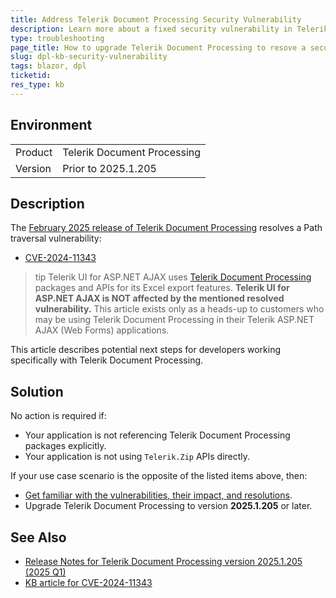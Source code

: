 ```yaml
---
title: Address Telerik Document Processing Security Vulnerability
description: Learn more about a fixed security vulnerability in Telerik Document Processing
type: troubleshooting
page_title: How to upgrade Telerik Document Processing to resove a security vulnerability
slug: dpl-kb-security-vulnerability
tags: blazor, dpl
ticketid:
res_type: kb
---
```


## Environment

<table>
    <tbody>
        <tr>
            <td>Product</td>
            <td>Telerik Document Processing</td>
        </tr>
        <tr>
            <td>Version</td>
            <td>Prior to 2025.1.205</td>
        </tr>
    </tbody>
</table>

## Description

The [February 2025 release of Telerik Document Processing](https://docs.telerik.com/devtools/document-processing/release-notes/2025/release-notes-2025-1-205) resolves a Path traversal vulnerability:

* [CVE-2024-11343](https://docs.telerik.com/devtools/document-processing/knowledge-base/kb-security-path-traversal-cve-2024-11343)

>tip Telerik UI for ASP.NET AJAX uses [Telerik Document Processing](https://docs.telerik.com/devtools/document-processing/introduction) packages and APIs for its Excel export features. **Telerik UI for ASP.NET AJAX is NOT affected by the mentioned resolved vulnerability.** This article exists only as a heads-up to customers who may be using Telerik Document Processing in their Telerik ASP.NET AJAX (Web Forms) applications.

This article describes potential next steps for developers working specifically with Telerik Document Processing.

## Solution

No action is required if:

* Your application is not referencing Telerik Document Processing packages explicitly.
* Your application is not using `Telerik.Zip` APIs directly.

If your use case scenario is the opposite of the listed items above, then:

* [Get familiar with the vulnerabilities, their impact, and resolutions](#description).
* Upgrade Telerik Document Processing to version **2025.1.205** or later.

## See Also

* [Release Notes for Telerik Document Processing version 2025.1.205 (2025 Q1)](https://docs.telerik.com/devtools/document-processing/release-notes/2025/release-notes-2025-1-205)
* [KB article for CVE-2024-11343](https://docs.telerik.com/devtools/document-processing/knowledge-base/kb-security-path-traversal-cve-2024-11343)
